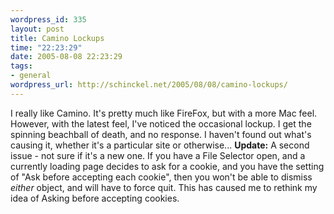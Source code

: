 ```yaml
--- 
wordpress_id: 335
layout: post
title: Camino Lockups
time: "22:23:29"
date: 2005-08-08 22:23:29
tags: 
- general
wordpress_url: http://schinckel.net/2005/08/08/camino-lockups/
---
```

I really like Camino. It's pretty much like FireFox, but with a more Mac feel. However, with the latest feel, I've noticed the occasional lockup. I get the spinning beachball of death, and no response. I haven't found out what's causing it, whether it's a particular site or otherwise... **Update:** A second issue - not sure if it's a new one. If you have a File Selector open, and a currently loading page decides to ask for a cookie, and you have the setting of "Ask before accepting each cookie", then you won't be able to dismiss _either_ object, and will have to force quit. This has caused me to rethink my idea of Asking before accepting cookies. 
